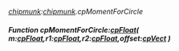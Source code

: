 _[chipmunk](../../modules/chipmunk/chipmunk-module.md):[chipmunk](../../modules/chipmunk/chipmunk-module.md).cpMomentForCircle_
##### Function cpMomentForCircle:[cpFloat](../../modules/chipmunk/chipmunk-cpfloat.md)( m:[cpFloat](../../modules/chipmunk/chipmunk-cpfloat.md),r1:[cpFloat](../../modules/chipmunk/chipmunk-cpfloat.md),r2:[cpFloat](../../modules/chipmunk/chipmunk-cpfloat.md),offset:[cpVect](../../modules/chipmunk/chipmunk-cpvect.md) )
